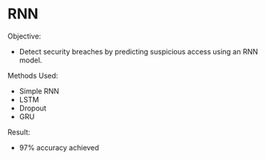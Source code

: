 # RNN

Objective:

- Detect security breaches by predicting suspicious access using an RNN model.

Methods Used:

- Simple RNN
- LSTM
- Dropout
- GRU

Result:

- 97% accuracy achieved
